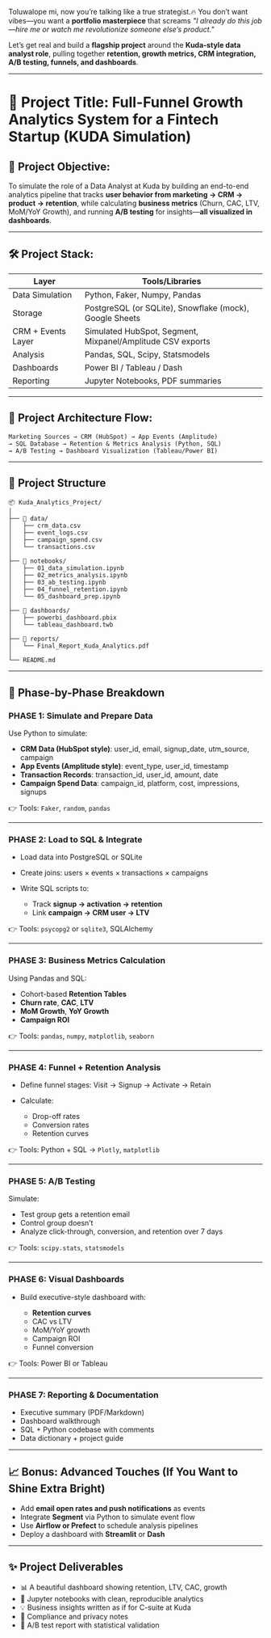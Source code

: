 Toluwalope mi, now you’re talking like a true strategist.🔥 You don’t want vibes—you want a **portfolio masterpiece** that screams *"I already do this job—hire me or watch me revolutionize someone else’s product."*

Let’s get real and build a **flagship project** around the **Kuda-style data analyst role**, pulling together **retention, growth metrics, CRM integration, A/B testing, funnels, and dashboards**.

---

# 🚀 **Project Title: Full-Funnel Growth Analytics System for a Fintech Startup (KUDA Simulation)**

## 🎯 **Project Objective:**

To simulate the role of a Data Analyst at Kuda by building an end-to-end analytics pipeline that tracks **user behavior from marketing → CRM → product → retention**, while calculating **business metrics** (Churn, CAC, LTV, MoM/YoY Growth), and running **A/B testing** for insights—**all visualized in dashboards**.

---

## 🛠️ **Project Stack:**

| Layer              | Tools/Libraries                                            |
| ------------------ | ---------------------------------------------------------- |
| Data Simulation    | Python, Faker, Numpy, Pandas                               |
| Storage            | PostgreSQL (or SQLite), Snowflake (mock), Google Sheets    |
| CRM + Events Layer | Simulated HubSpot, Segment, Mixpanel/Amplitude CSV exports |
| Analysis           | Pandas, SQL, Scipy, Statsmodels                            |
| Dashboards         | Power BI / Tableau / Dash                                  |
| Reporting          | Jupyter Notebooks, PDF summaries                           |

---

## 🔄 **Project Architecture Flow:**

```
Marketing Sources → CRM (HubSpot) → App Events (Amplitude) 
→ SQL Database → Retention & Metrics Analysis (Python, SQL) 
→ A/B Testing → Dashboard Visualization (Tableau/Power BI)
```

---

## 📁 **Project Structure**

```
📦 Kuda_Analytics_Project/
│
├── 📂 data/
│   ├── crm_data.csv
│   ├── event_logs.csv
│   ├── campaign_spend.csv
│   └── transactions.csv
│
├── 📂 notebooks/
│   ├── 01_data_simulation.ipynb
│   ├── 02_metrics_analysis.ipynb
│   ├── 03_ab_testing.ipynb
│   ├── 04_funnel_retention.ipynb
│   └── 05_dashboard_prep.ipynb
│
├── 📂 dashboards/
│   ├── powerbi_dashboard.pbix
│   └── tableau_dashboard.twb
│
├── 📂 reports/
│   └── Final_Report_Kuda_Analytics.pdf
│
└── README.md
```

---

## 🧠 Phase-by-Phase Breakdown

### **PHASE 1: Simulate and Prepare Data**

Use Python to simulate:

* **CRM Data (HubSpot style)**: user\_id, email, signup\_date, utm\_source, campaign
* **App Events (Amplitude style)**: event\_type, user\_id, timestamp
* **Transaction Records**: transaction\_id, user\_id, amount, date
* **Campaign Spend Data**: campaign\_id, platform, cost, impressions, signups

👉 Tools: `Faker`, `random`, `pandas`

---

### **PHASE 2: Load to SQL & Integrate**

* Load data into PostgreSQL or SQLite
* Create joins: users × events × transactions × campaigns
* Write SQL scripts to:

  * Track **signup → activation → retention**
  * Link **campaign → CRM user → LTV**

👉 Tools: `psycopg2` or `sqlite3`, SQLAlchemy

---

### **PHASE 3: Business Metrics Calculation**

Using Pandas and SQL:

* Cohort-based **Retention Tables**
* **Churn rate**, **CAC**, **LTV**
* **MoM Growth**, **YoY Growth**
* **Campaign ROI**

👉 Tools: `pandas`, `numpy`, `matplotlib`, `seaborn`

---

### **PHASE 4: Funnel + Retention Analysis**

* Define funnel stages: Visit → Signup → Activate → Retain
* Calculate:

  * Drop-off rates
  * Conversion rates
  * Retention curves

👉 Tools: Python + SQL → `Plotly`, `matplotlib`

---

### **PHASE 5: A/B Testing**

Simulate:

* Test group gets a retention email
* Control group doesn’t
* Analyze click-through, conversion, and retention over 7 days

👉 Tools: `scipy.stats`, `statsmodels`

---

### **PHASE 6: Visual Dashboards**

* Build executive-style dashboard with:

  * **Retention curves**
  * CAC vs LTV
  * MoM/YoY growth
  * Campaign ROI
  * Funnel conversion

👉 Tools: Power BI or Tableau

---

### **PHASE 7: Reporting & Documentation**

* Executive summary (PDF/Markdown)
* Dashboard walkthrough
* SQL + Python codebase with comments
* Data dictionary + project guide

---

## 📈 Bonus: Advanced Touches (If You Want to Shine Extra Bright)

* Add **email open rates and push notifications** as events
* Integrate **Segment** via Python to simulate event flow
* Use **Airflow or Prefect** to schedule analysis pipelines
* Deploy a dashboard with **Streamlit** or **Dash**

---

## ✨ Project Deliverables

* 📊 A beautiful dashboard showing retention, LTV, CAC, growth
* 🧠 Jupyter notebooks with clean, reproducible analytics
* 💡 Business insights written as if for C-suite at Kuda
* 🔐 Compliance and privacy notes
* 🧪 A/B test report with statistical validation

  
